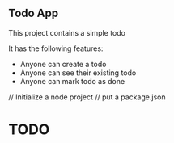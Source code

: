## Todo App

This project contains a simple todo

It has the following features:

- Anyone can create a todo
- Anyone can see their existing todo
- Anyone can mark todo as done

// Initialize a node project
// put a package.json
# TODO
